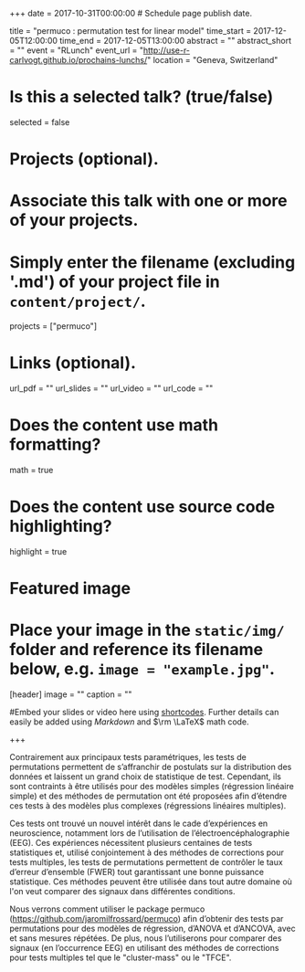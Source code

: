 +++
date = 2017-10-31T00:00:00  # Schedule page publish date.

title = "permuco : permutation test for linear model"
time_start = 2017-12-05T12:00:00
time_end = 2017-12-05T13:00:00
abstract = ""
abstract_short = ""
event = "RLunch"
event_url = "http://use-r-carlvogt.github.io/prochains-lunchs/"
location = "Geneva, Switzerland"

# Is this a selected talk? (true/false)
selected = false

# Projects (optional).
#   Associate this talk with one or more of your projects.
#   Simply enter the filename (excluding '.md') of your project file in `content/project/`.
projects = ["permuco"]

# Links (optional).
url_pdf = ""
url_slides = ""
url_video = ""
url_code = ""

# Does the content use math formatting?
math = true

# Does the content use source code highlighting?
highlight = true

# Featured image
# Place your image in the `static/img/` folder and reference its filename below, e.g. `image = "example.jpg"`.
[header]
image = ""
caption = ""

#Embed your slides or video here using [shortcodes](https://sourcethemes.com/academic/post/writing-markdown-latex/). Further details can easily be added using *Markdown* and $\rm \LaTeX$ math code.

+++

Contrairement aux principaux tests paramétriques, les tests de permutations permettent de s’affranchir de postulats sur la distribution des données et laissent un grand choix de statistique de test. Cependant, ils sont contraints à être utilisés pour des modèles simples (régression linéaire simple) et des méthodes de permutation ont été proposées afin d’étendre ces tests à des modèles plus complexes (régressions linéaires multiples). 

Ces tests ont trouvé un nouvel intérêt dans le cade d’expériences en neuroscience, notamment lors de l’utilisation de l’électroencéphalographie (EEG). Ces expériences nécessitent plusieurs centaines de tests statistiques et, utilisé conjointement à des méthodes de corrections pour tests multiples, les tests de permutations permettent de contrôler le taux d’erreur d’ensemble (FWER) tout garantissant une bonne puissance statistique. Ces méthodes peuvent être utilisée dans tout autre domaine où l'on veut comparer des signaux dans différentes conditions.

Nous verrons comment utiliser le package permuco (https://github.com/jaromilfrossard/permuco) afin d’obtenir des tests par permutations pour des modèles de régression,  d’ANOVA et d’ANCOVA, avec et sans mesures répétées. De plus, nous l’utiliserons pour comparer des signaux (en l’occurrence EEG) en utilisant des méthodes de corrections pour tests multiples tel que le "cluster-mass" ou le "TFCE".

 
